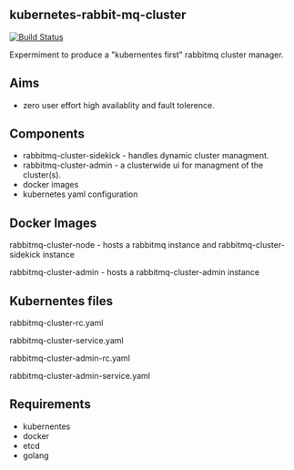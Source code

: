 kubernetes-rabbit-mq-cluster
---------------------------

[![Build Status](https://travis-ci.org/mdevilliers/kubernetes-rabbitmq-cluster.svg)](https://travis-ci.org/mdevilliers/kubernetes-rabbitmq-cluster)

Expermiment to produce a "kubernentes first" rabbitmq cluster manager.


Aims
----

- zero user effort high availablity and fault tolerence.


Components
----------

- rabbitmq-cluster-sidekick - handles dynamic cluster managment. 
- rabbitmq-cluster-admin - a clusterwide ui for managment of the cluster(s).
- docker images
- kubernetes yaml configuration

Docker Images
-------------

rabbitmq-cluster-node - hosts a rabbitmq instance and rabbitmq-cluster-sidekick instance


rabbitmq-cluster-admin - hosts a rabbitmq-cluster-admin instance

Kubernentes files
-----------------

rabbitmq-cluster-rc.yaml


rabbitmq-cluster-service.yaml


rabbitmq-cluster-admin-rc.yaml


rabbitmq-cluster-admin-service.yaml


Requirements
------------

- kubernentes
- docker 
- etcd
- golang





